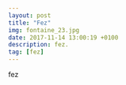 ```yaml
---
layout: post
title: "Fez"
img: fontaine_23.jpg
date: 2017-11-14 13:00:19 +0100
description: fez.
tag: [fez]
---
```


fez